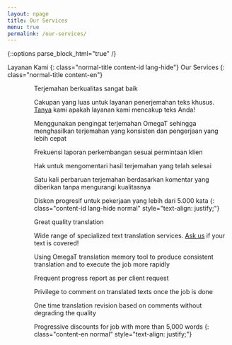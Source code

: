 ```yaml
---
layout: npage
title: Our Services
menu: true
permalink: /our-services/
---
```


{::options parse_block_html="true" /}
<head>
<style>
ul {
   list-style-type: none;
}
li {
   background-image: url(/images/tick.png);
   background-repeat: no-repeat;
   background-position: 0 0.1em;
   padding-left: 2.6em;
}
</style>
</head>

Layanan Kami
{: class="normal-title content-id lang-hide"}
Our Services
{: class="normal-title content-en"}  
  
- Terjemahan berkualitas sangat baik
- Cakupan yang luas untuk layanan penerjemahan teks khusus. [Tanya][ask-us] 
kami apakah layanan kami mencakup teks Anda!
- Menggunakan pengingat terjemahan OmegaT sehingga menghasilkan terjemahan 
yang konsisten dan pengerjaan yang lebih cepat
- Frekuensi laporan perkembangan sesuai permintaan klien
- Hak untuk mengomentari hasil terjemahan yang telah selesai
- Satu kali perbaruan terjemahan berdasarkan komentar yang diberikan tanpa 
mengurangi kualitasnya
- Diskon progresif untuk pekerjaan yang lebih dari 5.000 kata
{: class="content-id lang-hide normal" style="text-align: justify;"}  
  
- Great quality translation
- Wide range of specialized text translation services. [Ask us][ask-us] if 
your text is covered!
- Using OmegaT translation memory tool to produce consistent translation 
and to execute the job more rapidly
- Frequent progress report as per client request
- Privilege to comment on translated texts once the job is done
- One time translation revision based on comments without degrading the 
quality
- Progressive discounts for job with more than 5,000 words
{: class="content-en normal" style="text-align: justify;"}  


[ask-us]: mailto:settrans.eits@gmail.com
